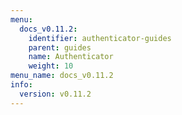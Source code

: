 ```yaml
---
menu:
  docs_v0.11.2:
    identifier: authenticator-guides
    parent: guides
    name: Authenticator
    weight: 10
menu_name: docs_v0.11.2
info:
  version: v0.11.2
---
```


